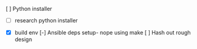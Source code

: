 [ ] Python installer
- [ ] research python installer
- [x] build env
[-] Ansible deps setup- nope using make
[ ] Hash out rough design

